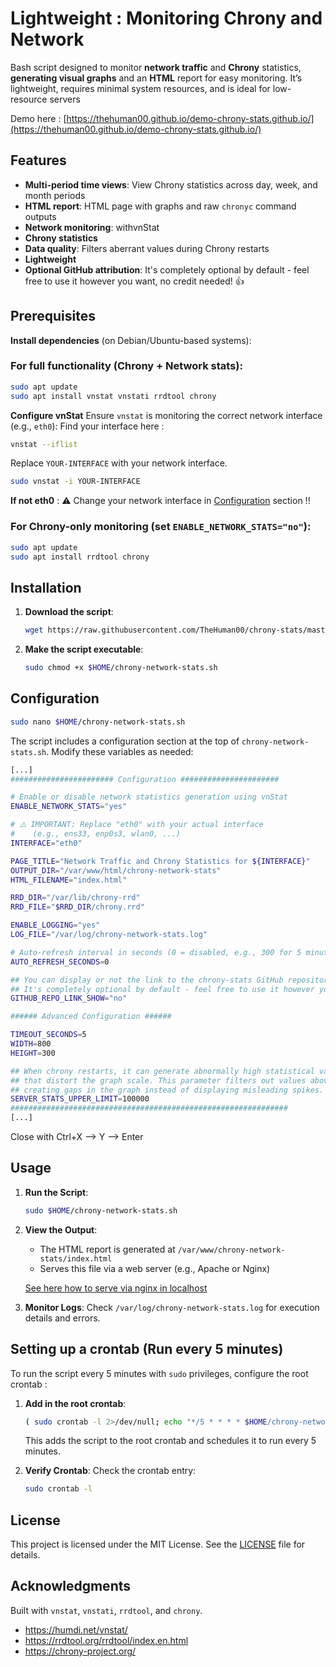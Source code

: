 # Lightweight : Monitoring Chrony and Network

Bash script designed to monitor **network traffic** and **Chrony** statistics, **generating visual graphs** and an **HTML** report for easy monitoring.
It’s lightweight, requires minimal system resources, and is ideal for low-resource servers

Demo here : [https://thehuman00.github.io/demo-chrony-stats.github.io/](https://thehuman00.github.io/demo-chrony-stats.github.io/)

## Features

- **Multi-period time views**: View Chrony statistics across day, week, and month periods
- **HTML report**: HTML page with graphs and raw `chronyc` command outputs
- **Network monitoring**: withvnStat
- **Chrony statistics**
- **Data quality**: Filters aberrant values during Chrony restarts
- **Lightweight**
- **Optional GitHub attribution**: It's completely optional by default - feel free to use it however you want, no credit needed! 👍

## Prerequisites

**Install dependencies** (on Debian/Ubuntu-based systems):

### **For full functionality (Chrony + Network stats):**
   ```bash
   sudo apt update
   sudo apt install vnstat vnstati rrdtool chrony
   ```

**Configure vnStat**
   Ensure `vnstat` is monitoring the correct network interface (e.g., `eth0`):
   Find your interface here :
   ```bash
   vnstat --iflist
   ```
   Replace `YOUR-INTERFACE` with your network interface.
   ```bash
   sudo vnstat -i YOUR-INTERFACE
   ``` 
   **If not eth0** : ⚠️ Change your network interface in [Configuration](#configuration) section !!

### **For Chrony-only monitoring (set `ENABLE_NETWORK_STATS="no"`):**
   ```bash
   sudo apt update
   sudo apt install rrdtool chrony
   ```

## Installation

1. **Download the script**:
   ```bash
   wget https://raw.githubusercontent.com/TheHuman00/chrony-stats/master/chrony-network-stats.sh -O $HOME/chrony-network-stats.sh
   ```

2. **Make the script executable**:
   ```bash
   sudo chmod +x $HOME/chrony-network-stats.sh
   ```

## Configuration

   ```bash
   sudo nano $HOME/chrony-network-stats.sh
   ```

The script includes a configuration section at the top of `chrony-network-stats.sh`. Modify these variables as needed:

   ```bash
   [...]
   ####################### Configuration ######################

   # Enable or disable network statistics generation using vnStat
   ENABLE_NETWORK_STATS="yes"
   
   # ⚠️ IMPORTANT: Replace "eth0" with your actual interface 
   #    (e.g., ens33, enp0s3, wlan0, ...)
   INTERFACE="eth0"

   PAGE_TITLE="Network Traffic and Chrony Statistics for ${INTERFACE}"
   OUTPUT_DIR="/var/www/html/chrony-network-stats"
   HTML_FILENAME="index.html"

   RRD_DIR="/var/lib/chrony-rrd"
   RRD_FILE="$RRD_DIR/chrony.rrd"

   ENABLE_LOGGING="yes"
   LOG_FILE="/var/log/chrony-network-stats.log"

   # Auto-refresh interval in seconds (0 = disabled, e.g., 300 for 5 minutes)
   AUTO_REFRESH_SECONDS=0

   ## You can display or not the link to the chrony-stats GitHub repository in the HTML page
   ## It's completely optional by default - feel free to use it however you want, no credit needed! 👍
   GITHUB_REPO_LINK_SHOW="no"

   ###### Advanced Configuration ######

   TIMEOUT_SECONDS=5
   WIDTH=800
   HEIGHT=300

   ## When chrony restarts, it can generate abnormally high statistical values (e.g., 12M packets)
   ## that distort the graph scale. This parameter filters out values above the threshold,
   ## creating gaps in the graph instead of displaying misleading spikes.
   SERVER_STATS_UPPER_LIMIT=100000
   ##############################################################
   [...]
   ```
   Close with Ctrl+X --> Y --> Enter


## Usage

1. **Run the Script**:
   ```bash
   sudo $HOME/chrony-network-stats.sh
   ```

2. **View the Output**:
   - The HTML report is generated at `/var/www/chrony-network-stats/index.html`
   - Serves this file via a web server (e.g., Apache or Nginx)

   [See here how to serve via nginx in localhost](nginx.md)

3. **Monitor Logs**:
   Check `/var/log/chrony-network-stats.log` for execution details and errors.

## Setting up a crontab (Run every 5 minutes)

To run the script every 5 minutes with `sudo` privileges, configure the root crontab :

1. **Add in the root crontab**:
   ```bash
   ( sudo crontab -l 2>/dev/null; echo "*/5 * * * * $HOME/chrony-network-stats.sh" ) | sudo crontab -
   ```
   This adds the script to the root crontab and schedules it to run every 5 minutes.

2. **Verify Crontab**:
   Check the crontab entry:
   ```bash
   sudo crontab -l
   ```


## License

This project is licensed under the MIT License. See the [LICENSE](LICENSE) file for details.

## Acknowledgments

Built with `vnstat`, `vnstati`, `rrdtool`, and `chrony`.
- https://humdi.net/vnstat/
- https://rrdtool.org/rrdtool/index.en.html
- https://chrony-project.org/
